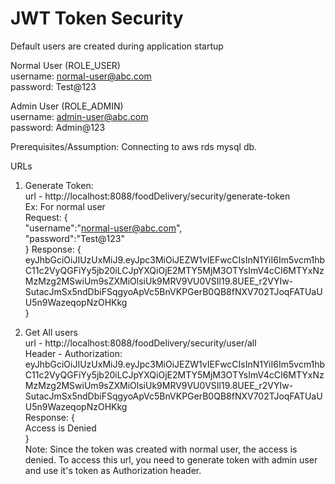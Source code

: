 # **JWT Token Security**

Default users are created during application startup

Normal User (ROLE_USER)  
username: normal-user@abc.com  
password: Test@123

Admin User (ROLE_ADMIN)  
username: admin-user@abc.com  
password: Admin@123

Prerequisites/Assumption: Connecting to aws rds mysql db.

URLs

1. Generate Token:  
   url - http://localhost:8088/foodDelivery/security/generate-token  
   Ex: For normal user  
   Request: {  
   "username":"normal-user@abc.com",  
   "password":"Test@123"  
   } Response: {  
   eyJhbGciOiJIUzUxMiJ9.eyJpc3MiOiJEZW1vIEFwcCIsInN1YiI6Im5vcm1hbC11c2VyQGFiYy5jb20iLCJpYXQiOjE2MTY5MjM3OTYsImV4cCI6MTYxNzMzMzg2MSwiUm9sZXMiOlsiUk9MRV9VU0VSIl19.8UEE_r2VYIw-SutacJmSx5ndDbiFSqgyoApVc5BnVKPGerB0QB8fNXV702TJoqFATUaUU5n9WazeqopNzOHKkg  
   }

2. Get All users  
   url - http://localhost:8088/foodDelivery/security/user/all  
   Header - Authorization:
   eyJhbGciOiJIUzUxMiJ9.eyJpc3MiOiJEZW1vIEFwcCIsInN1YiI6Im5vcm1hbC11c2VyQGFiYy5jb20iLCJpYXQiOjE2MTY5MjM3OTYsImV4cCI6MTYxNzMzMzg2MSwiUm9sZXMiOlsiUk9MRV9VU0VSIl19.8UEE_r2VYIw-SutacJmSx5ndDbiFSqgyoApVc5BnVKPGerB0QB8fNXV702TJoqFATUaUU5n9WazeqopNzOHKkg  
   Response: {  
   Access is Denied  
   }  
   Note: Since the token was created with normal user, the access is denied. To access this url, you need to generate
   token with admin user and use it's token as Authorization header.
    
